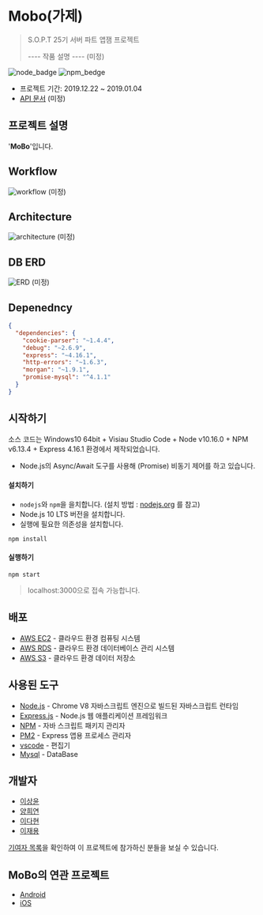 # Mobo(가제)
>
> S.O.P.T 25기 서버 파트 앱잼 프로젝트
>
> ---- 작품 설명 ---- (미정)

![node_badge](https://img.shields.io/badge/node-%3E%3D%208.0.0-green)
![npm_bedge](https://img.shields.io/badge/npm-v6.10.1-blue)

* 프로젝트 기간: 2019.12.22 ~ 2019.01.04
* [API 문서]() (미정) 




## 프로젝트 설명

'**MoBo**'입니다.



## Workflow


![workflow]() (미정)




## Architecture

![architecture]() (미정)


## DB ERD

![ERD]() (미정)



## Depenedncy

```json
{
  "dependencies": {
    "cookie-parser": "~1.4.4",
    "debug": "~2.6.9",
    "express": "~4.16.1",
    "http-errors": "~1.6.3",
    "morgan": "~1.9.1",
    "promise-mysql": "^4.1.1"
  }
}
```





## 시작하기

소스 코드는 Windows10 64bit + Visiau Studio Code + Node v10.16.0 + NPM v6.13.4 + Express 4.16.1 환경에서 제작되었습니다.

* Node.js의 Async/Await 도구를 사용해 (Promise) 비동기 제어를 하고 있습니다.



#### 설치하기

* `nodejs`와 `npm`을 을치합니다. (설치 방법 :  [nodejs.org](https://nodejs.org/) 를 참고)
* Node.js 10 LTS 버전을 설치합니다.
* 실행에 필요한 의존성을 설치합니다.

```
npm install
```



#### 실행하기

```
npm start
```

> localhost:3000으로 접속 가능합니다.



## 배포

* [AWS EC2](https://aws.amazon.com/ko/ec2/?sc_channel=PS&sc_campaign=acquisition_KR&sc_publisher=google&sc_medium=english_ec2_b&sc_content=ec2_e&sc_detail=awsec2&sc_category=ec2&sc_segment=177228231544&sc_matchtype=e&sc_country=KR&s_kwcid=AL!4422!3!177228231544!e!!g!!awsec2&ef_id=WkRozwAAAnO-lPWy:20180412120123:s) - 클라우드 환경 컴퓨팅 시스템
* [AWS RDS](https://aws.amazon.com/ko/rds/) - 클라우드 환경 데이터베이스 관리 시스템
* [AWS S3](https://aws.amazon.com/ko/s3/?sc_channel=PS&sc_campaign=acquisition_KR&sc_publisher=google&sc_medium=english_s3_b&sc_content=s3_e&sc_detail=awss3&sc_category=s3&sc_segment=177211245240&sc_matchtype=e&sc_country=KR&s_kwcid=AL!4422!3!177211245240!e!!g!!awss3&ef_id=WkRozwAAAnO-lPWy:20180412120059:s) - 클라우드 환경 데이터 저장소



## 사용된 도구 

* [Node.js](https://nodejs.org/ko/) - Chrome V8 자바스크립트 엔진으로 빌드된 자바스크립트 런타임
* [Express.js](http://expressjs.com/ko/) - Node.js 웹 애플리케이션 프레임워크
* [NPM](https://rometools.github.io/rome/) - 자바 스크립트 패키지 관리자
* [PM2](http://pm2.keymetrics.io/) - Express 앱용 프로세스 관리자
* [vscode](https://code.visualstudio.com/) - 편집기
* [Mysql](https://www.mysql.com/) - DataBase



## 개발자

* [이상윤](https://github.com/syndersonLEE)
* [양희연]()
* [이다현](https://github.com/leeda66)
* [이재용]()


[기여자 목록](https://github.com/TeamMoBo/mobo-server/graphs/contributors)을 확인하여 이 프로젝트에 참가하신 분들을 보실 수 있습니다.


## MoBo의 연관 프로젝트

* [Android](https://github.com/TeamMoBo/mobo-android)
* [iOS](https://github.com/TeamMoBo/MoboiOS)
